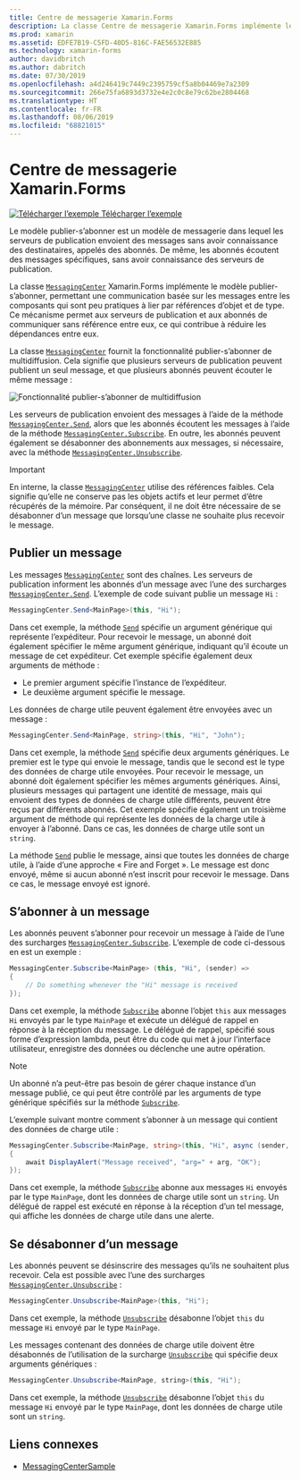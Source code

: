 ```yaml
---
title: Centre de messagerie Xamarin.Forms
description: La classe Centre de messagerie Xamarin.Forms implémente le modèle publier-s’abonner, permettant une communication basée sur les messages entre les composants qui sont peu pratiques à lier par références d’objet et de type.
ms.prod: xamarin
ms.assetid: EDFE7B19-C5FD-40D5-816C-FAE56532E885
ms.technology: xamarin-forms
author: davidbritch
ms.author: dabritch
ms.date: 07/30/2019
ms.openlocfilehash: a4d246419c7449c2395759cf5a8b04469e7a2309
ms.sourcegitcommit: 266e75fa6893d3732e4e2c0c8e79c62be2804468
ms.translationtype: HT
ms.contentlocale: fr-FR
ms.lasthandoff: 08/06/2019
ms.locfileid: "68821015"
---
```

# <a name="xamarinforms-messagingcenter"></a>Centre de messagerie Xamarin.Forms

[![Télécharger l’exemple](~/media/shared/download.png) Télécharger l’exemple](https://docs.microsoft.com/samples/xamarin/xamarin-forms-samples/usingmessagingcenter)

Le modèle publier-s’abonner est un modèle de messagerie dans lequel les serveurs de publication envoient des messages sans avoir connaissance des destinataires, appelés des abonnés. De même, les abonnés écoutent des messages spécifiques, sans avoir connaissance des serveurs de publication.

La classe [`MessagingCenter`](xref:Xamarin.Forms.MessagingCenter) Xamarin.Forms implémente le modèle publier-s’abonner, permettant une communication basée sur les messages entre les composants qui sont peu pratiques à lier par références d’objet et de type. Ce mécanisme permet aux serveurs de publication et aux abonnés de communiquer sans référence entre eux, ce qui contribue à réduire les dépendances entre eux.

La classe [`MessagingCenter`](xref:Xamarin.Forms.MessagingCenter) fournit la fonctionnalité publier-s’abonner de multidiffusion. Cela signifie que plusieurs serveurs de publication peuvent publient un seul message, et que plusieurs abonnés peuvent écouter le même message :

![](messaging-center-images/messaging-center.png "Fonctionnalité publier-s’abonner de multidiffusion")

Les serveurs de publication envoient des messages à l’aide de la méthode [`MessagingCenter.Send`](xref:Xamarin.Forms.MessagingCenter.Send*), alors que les abonnés écoutent les messages à l’aide de la méthode [`MessagingCenter.Subscribe`](xref:Xamarin.Forms.MessagingCenter.Subscribe*). En outre, les abonnés peuvent également se désabonner des abonnements aux messages, si nécessaire, avec la méthode [`MessagingCenter.Unsubscribe`](xref:Xamarin.Forms.MessagingCenter.Unsubscribe*).

> [!IMPORTANT]
> En interne, la classe [`MessagingCenter`](xref:Xamarin.Forms.MessagingCenter) utilise des références faibles. Cela signifie qu’elle ne conserve pas les objets actifs et leur permet d’être récupérés de la mémoire. Par conséquent, il ne doit être nécessaire de se désabonner d’un message que lorsqu’une classe ne souhaite plus recevoir le message.

## <a name="publish-a-message"></a>Publier un message

Les messages [`MessagingCenter`](xref:Xamarin.Forms.MessagingCenter) sont des chaînes. Les serveurs de publication informent les abonnés d’un message avec l’une des surcharges [`MessagingCenter.Send`](xref:Xamarin.Forms.MessagingCenter.Send*). L’exemple de code suivant publie un message `Hi` :

```csharp
MessagingCenter.Send<MainPage>(this, "Hi");
```

Dans cet exemple, la méthode [`Send`](xref:Xamarin.Forms.MessagingCenter.Send*) spécifie un argument générique qui représente l’expéditeur. Pour recevoir le message, un abonné doit également spécifier le même argument générique, indiquant qu’il écoute un message de cet expéditeur. Cet exemple spécifie également deux arguments de méthode :

- Le premier argument spécifie l’instance de l’expéditeur.
- Le deuxième argument spécifie le message.

Les données de charge utile peuvent également être envoyées avec un message :

```csharp
MessagingCenter.Send<MainPage, string>(this, "Hi", "John");
```

Dans cet exemple, la méthode [`Send`](xref:Xamarin.Forms.MessagingCenter.Send*) spécifie deux arguments génériques. Le premier est le type qui envoie le message, tandis que le second est le type des données de charge utile envoyées. Pour recevoir le message, un abonné doit également spécifier les mêmes arguments génériques. Ainsi, plusieurs messages qui partagent une identité de message, mais qui envoient des types de données de charge utile différents, peuvent être reçus par différents abonnés. Cet exemple spécifie également un troisième argument de méthode qui représente les données de la charge utile à envoyer à l’abonné. Dans ce cas, les données de charge utile sont un `string`.

La méthode [`Send`](xref:Xamarin.Forms.MessagingCenter.Send*) publie le message, ainsi que toutes les données de charge utile, à l’aide d’une approche « Fire and Forget ». Le message est donc envoyé, même si aucun abonné n’est inscrit pour recevoir le message. Dans ce cas, le message envoyé est ignoré.

## <a name="subscribe-to-a-message"></a>S’abonner à un message

Les abonnés peuvent s’abonner pour recevoir un message à l’aide de l’une des surcharges [`MessagingCenter.Subscribe`](xref:Xamarin.Forms.MessagingCenter.Subscribe*). L’exemple de code ci-dessous en est un exemple :

```csharp
MessagingCenter.Subscribe<MainPage> (this, "Hi", (sender) =>
{
    // Do something whenever the "Hi" message is received
});
```

Dans cet exemple, la méthode [`Subscribe`](xref:Xamarin.Forms.MessagingCenter.Subscribe*) abonne l’objet `this` aux messages `Hi` envoyés par le type `MainPage` et exécute un délégué de rappel en réponse à la réception du message. Le délégué de rappel, spécifié sous forme d’expression lambda, peut être du code qui met à jour l’interface utilisateur, enregistre des données ou déclenche une autre opération.

> [!NOTE]
> Un abonné n’a peut-être pas besoin de gérer chaque instance d’un message publié, ce qui peut être contrôlé par les arguments de type générique spécifiés sur la méthode [`Subscribe`](xref:Xamarin.Forms.MessagingCenter.Subscribe*).

L’exemple suivant montre comment s’abonner à un message qui contient des données de charge utile :

```csharp
MessagingCenter.Subscribe<MainPage, string>(this, "Hi", async (sender, arg) =>
{
    await DisplayAlert("Message received", "arg=" + arg, "OK");
});
```

Dans cet exemple, la méthode [`Subscribe`](xref:Xamarin.Forms.MessagingCenter.Subscribe*) abonne aux messages `Hi` envoyés par le type `MainPage`, dont les données de charge utile sont un `string`. Un délégué de rappel est exécuté en réponse à la réception d’un tel message, qui affiche les données de charge utile dans une alerte.

## <a name="unsubscribe-from-a-message"></a>Se désabonner d’un message

Les abonnés peuvent se désinscrire des messages qu’ils ne souhaitent plus recevoir. Cela est possible avec l’une des surcharges [`MessagingCenter.Unsubscribe`](xref:Xamarin.Forms.MessagingCenter.Unsubscribe*) :

```csharp
MessagingCenter.Unsubscribe<MainPage>(this, "Hi");
```

Dans cet exemple, la méthode [`Unsubscribe`](xref:Xamarin.Forms.MessagingCenter.Unsubscribe*) désabonne l’objet `this` du message `Hi` envoyé par le type `MainPage`.

Les messages contenant des données de charge utile doivent être désabonnés de l’utilisation de la surcharge [`Unsubscribe`](xref:Xamarin.Forms.MessagingCenter.Unsubscribe*) qui spécifie deux arguments génériques :

```csharp
MessagingCenter.Unsubscribe<MainPage, string>(this, "Hi");
```

Dans cet exemple, la méthode [`Unsubscribe`](xref:Xamarin.Forms.MessagingCenter.Unsubscribe*) désabonne l’objet `this` du message `Hi` envoyé par le type `MainPage`, dont les données de charge utile sont un `string`.

## <a name="related-links"></a>Liens connexes

- [MessagingCenterSample](https://docs.microsoft.com/samples/xamarin/xamarin-forms-samples/usingmessagingcenter)
